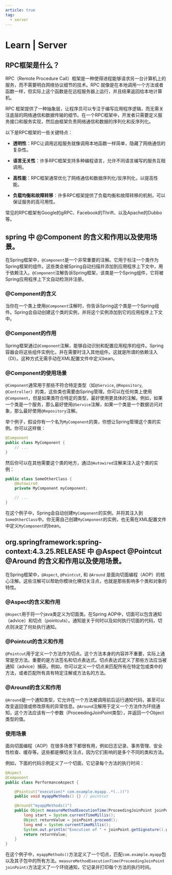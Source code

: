 ```yaml
---
article: true
tag:
  - server
---
```


# Learn | Server

## RPC框架是什么？

RPC（Remote Procedure Call）框架是一种使得进程能够请求另一台计算机上的服务，而不需要明白网络协议细节的技术。RPC 就像是在本地调用一个方法或者函数一样，但实际上这个函数是在远程服务器上运行，并且结果返回给本地计算机。

RPC 框架提供了一种抽象层，让程序员可以专注于编写应用程序逻辑，而无需关注底层的网络通信和数据传输的细节。在一个RPC框架中，开发者只需要定义服务接口和服务实现，然后由框架负责网络通信和数据的序列化和反序列化。

以下是RPC框架的一些关键特点：

- **透明性**：RPC让调用远程服务就像调用本地函数一样简单，隐藏了网络通信的复杂性。

- **语言无关性**：许多RPC框架支持多种编程语言，允许不同语言编写的服务互相调用。

- **高性能**：RPC框架通常优化了网络通信和数据序列化/反序列化，以提高性能。

- **负载均衡和故障转移**：许多RPC框架提供了负载均衡和故障转移的机制，可以保证服务的高可用性。

常见的RPC框架有Google的gRPC、Facebook的Thrift、以及Apache的Dubbo等。

## spring 中 @Component 的含义和作用以及使用场景。

在Spring框架中，`@Component`是一个非常重要的注解。它用于标注一个类作为Spring框架的组件。这些类会被Spring自动扫描并添加到应用程序上下文中，用于依赖注入。`@Component`注解告诉Spring框架，该类是一个Spring组件，它将被Spring应用程序上下文自动检测并注册。

### @Component的含义

当你在一个类上使用`@Component`注解时，你告诉Spring这个类是一个Spring组件。Spring会自动创建这个类的实例，并将这个实例添加到它的应用程序上下文中。

### @Component的作用

Spring框架通过`@Component`注解，能够自动识别和配置应用程序的组件。Spring容器会将这些组件实例化，并在需要时注入其他组件。这就是所谓的依赖注入（DI）。这种方式无需手动在XML配置文件中定义bean。

### @Component的使用场景

`@Component`通常用于那些不符合特定类型（如`@Service`, `@Repository`, `@Controller`）的类，这些类也需要由Spring管理。你可以在任何类上使用`@Component`，但是如果类符合特定的类型，最好使用更具体的注解。例如，如果一个类是一个服务，那么最好使用`@Service`注解，如果一个类是一个数据访问对象，那么最好使用`@Repository`注解。

举个例子，假设你有一个名为`MyComponent`的类，你想让Spring管理这个类的实例。你可以这样做：

```java
@Component
public class MyComponent {
    // ...
}
```

然后你可以在其他需要这个类的地方，通过`@Autowired`注解来注入这个类的实例：

```java
public class SomeOtherClass {
    @Autowired
    private MyComponent myComponent;

    // ...
}
```

在这个例子中，Spring会自动创建`MyComponent`的实例，并将其注入到`SomeOtherClass`中。你无需自己创建`MyComponent`的实例，也无需在XML配置文件中定义`MyComponent`的bean。


## org.springframework:spring-context:4.3.25.RELEASE 中 @Aspect @Pointcut @Around 的含义和作用以及使用场景。

在Spring框架中，`@Aspect`, `@Pointcut`, 和 `@Around` 是面向切面编程（AOP）的核心注解。这些注解可以帮助你模块化横切关注点，也就是那些影响多个类和对象的特性。

### @Aspect的含义和作用

`@Aspect`用于将一个java类定义为切面类。在Spring AOP中，切面可以包含通知（advice）和切点（pointcuts）。通知是关于何时以及如何执行切面的代码，切点则决定了何处执行通知。

### @Pointcut的含义和作用

`@Pointcut`用于定义一个方法作为切点。这个方法本身的内容并不重要，实际上通常是空方法。重要的是方法签名和切点表达式。切点表达式定义了那些方法应当被通知（advice）捕获。例如，你可以定义一个切点来匹配所有在特定包或类中的方法，或者匹配所有具有特定注解或方法名的方法。

### @Around的含义和作用

`@Around`是一个通知类型，它允许在一个方法被调用前后运行通知代码，甚至可以改变返回值或修改原有的异常信息。`@Around`注解用于定义一个方法作为环绕通知，这个方法应该有一个参数（ProceedingJoinPoint类型），并返回一个Object类型的值。

### 使用场景

面向切面编程（AOP）在很多场景下都很有用，例如日志记录、事务管理、安全性检查、缓存等。这些都是横切关注点，因为它们影响的是多个不同的类和方法。

例如，下面的代码示例定义了一个切面，它记录每个方法的执行时间：

```java
@Aspect
@Component
public class PerformanceAspect {

    @Pointcut("execution(* com.example.myapp..*(..))")
    public void myappMethods() {} // pointcut

    @Around("myappMethods()")
    public Object measureMethodExecutionTime(ProceedingJoinPoint joinPoint) throws Throwable {
        long start = System.currentTimeMillis();
        Object returnValue = joinPoint.proceed();
        long end = System.currentTimeMillis();
        System.out.println("Execution of " + joinPoint.getSignature().getName() + " took " + (end - start) + " milliseconds.");
        return returnValue;
    }
}
```

在这个例子中，`myappMethods()`方法定义了一个切点，匹配`com.example.myapp`包以及其子包中的所有方法。`measureMethodExecutionTime(ProceedingJoinPoint joinPoint)`方法定义了一个环绕通知，它记录并打印每个方法的执行时间。